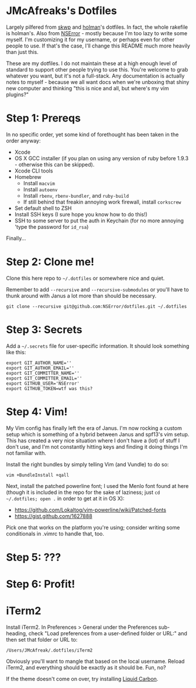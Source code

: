 # JMcAfreaks's Dotfiles

Largely pilfered from [skwp][skwp-dotfiles] and
[holman][holman-dotfiles]'s dotfiles. In fact, the whole rakefile is
holman's. Also from [NSError][dotfiles] - mostly because I'm too lazy to write
some myself. I'm customizing it for my username, or perhaps even for other
people to use. If that's the case, I'll change this README much more heavily
than just this.

These are my dotfiles. I do not maintain these at a high enough level of
standard to support other people trying to use this. You're welcome to
grab whatever you want, but it's not a full-stack. Any documentation is
actually notes to myself - because we all want docs when we're unboxing
that shiny new computer and thinking "this is nice and all, but where's
my vim plugins?"

# Step 1: Prereqs

In no specific order, yet some kind of forethought has been taken in the
order anyway:

* Xcode
* OS X GCC installer (if you plan on using any version of ruby before
  1.9.3 - otherwise this can be skipped).
* Xcode CLI tools
* Homebrew
  * Install `macvim`
  * Install `autoenv`
  * Install `rbenv`,  `rbenv-bundler`, and `ruby-build`
  * If still behind that freakin annoying work firewall, install
    `corkscrew`
* Set default shell to ZSH
* Install SSH keys (I sure hope you know how to do this!)
* SSH to some server to put the auth in Keychain (for no more annoying
  'type the password for `id_rsa`)

Finally...

# Step 2: Clone me!

Clone this here repo to `~/.dotfiles` or somewhere nice and quiet.

Remember to add `--recursive` and `--recursive-submodules` or you'll
have to thunk around with Janus a lot more than should be necessary.

    git clone --recursive git@github.com:NSError/dotfiles.git ~/.dotfiles

# Step 3: Secrets

Add a `~/.secrets` file for user-specific information. It should look
something like this:

    export GIT_AUTHOR_NAME=''
    export GIT_AUTHOR_EMAIL=''
    export GIT_COMMITTER_NAME=''
    export GIT_COMMITTER_EMAIL=''
    export GITHUB_USER='NSError'
    export GITHUB_TOKEN=wtf was this?

# Step 4: Vim!

My Vim config has finally left the era of Janus. I'm now rocking a
custom setup which is something of a hybrid between Janus and spf13's
vim setup. This has created a very nice situation where I don't have a
(lot) of stuff I don't use, and I'm not constantly hitting keys and
finding it doing things I'm not familiar with.

Install the right bundles by simply telling Vim (and Vundle) to do so:

    vim +BundleInstall +qall

Next, install the patched powerline font; I used the Menlo font found at
here (though it is included in the repo for the sake of laziness; just
`cd ~/.dotfiles; open .` in order to get at it in OS X):

* https://github.com/Lokaltog/vim-powerline/wiki/Patched-fonts
* https://gist.github.com/1627888

Pick one that works on the platform you're using; consider writing some
conditionals in .vimrc to handle that, too.

# Step 5: ???

# Step 6: Profit!

# iTerm2

Install iTerm2. In Preferences > General under the Preferences
sub-heading, check "Load preferences from a user-defined folder or URL:"
and then set that folder or URL to:

    /Users/JMcAfreak/.dotfiles/iTerm2

Obviously you'll want to mangle that based on the local username. Reload
iTerm2, and everything should be exactly as it should be. Fun, no?

If the theme doesn't come on over, try installing [Liquid Carbon][lq].

[skwp-dotfiles]: https://github.com/skwp/dotfiles
[holman-dotfiles]: https://github.com/holman/dotfiles
[lq]: https://github.com/markcho/iTerm2_LiquidCarbon
[dotfiles]: https://github.com/NSError/dotfiles
